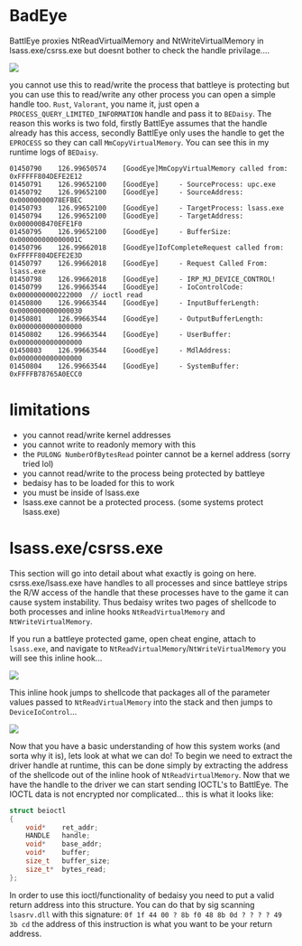 # BadEye

BattlEye proxies NtReadVirtualMemory and NtWriteVirtualMemory in lsass.exe/csrss.exe but doesnt bother to check the handle privilage....

<img src="https://imgur.com/5MjFoHg.png"/>

you cannot use this to read/write the process that battleye is protecting but you can use
this to read/write any other process you can open a simple handle too. `Rust`, `Valorant`, you name it, just open a `PROCESS_QUERY_LIMITED_INFORMATION` handle and pass it to `BEDaisy`. The reason
this works is two fold, firstly BattlEye assumes that the handle already has this access, secondly BattlEye only uses the handle to get the `EPROCESS` so they can call `MmCopyVirtualMemory`. You can see
this in my runtime logs of `BEDaisy`.

```
01450790	126.99650574	[GoodEye]MmCopyVirtualMemory called from: 0xFFFFF804DEFE2E12	
01450791	126.99652100	[GoodEye]     - SourceProcess: upc.exe	
01450792	126.99652100	[GoodEye]     - SourceAddress: 0x00000000078EFBEC	
01450793	126.99652100	[GoodEye]     - TargetProcess: lsass.exe	
01450794	126.99652100	[GoodEye]     - TargetAddress: 0x000000B470EFE1F0	
01450795	126.99652100	[GoodEye]     - BufferSize: 0x000000000000001C	
01450796	126.99662018	[GoodEye]IofCompleteRequest called from: 0xFFFFF804DEFE2E3D	
01450797	126.99662018	[GoodEye]     - Request Called From: lsass.exe	
01450798	126.99662018	[GoodEye]     - IRP_MJ_DEVICE_CONTROL!	
01450799	126.99663544	[GoodEye]     - IoControlCode:  0x0000000000222000	// ioctl read
01450800	126.99663544	[GoodEye]     - InputBufferLength: 0x0000000000000030	
01450801	126.99663544	[GoodEye]     - OutputBufferLength: 0x0000000000000000	
01450802	126.99663544	[GoodEye]     - UserBuffer: 0x0000000000000000	
01450803	126.99663544	[GoodEye]     - MdlAddress: 0x0000000000000000	
01450804	126.99663544	[GoodEye]     - SystemBuffer: 0xFFFFB78765A0ECC0
```

# limitations

- you cannot read/write kernel addresses 
- you cannot write to readonly memory with this
- the `PULONG NumberOfBytesRead` pointer cannot be a kernel address (sorry tried lol)
- you cannot read/write to the process being protected by battleye
- bedaisy has to be loaded for this to work
- you must be inside of lsass.exe
- lsass.exe cannot be a protected process. (some systems protect lsass.exe)

# lsass.exe/csrss.exe

This section will go into detail about what exactly is going on here. csrss.exe/lsass.exe have handles to all processes and since battleye strips the R/W access of the handle that these processes have
to the game it can cause system instability. Thus bedaisy writes two pages of shellcode to both processes and inline hooks `NtReadVirtualMemory` and `NtWriteVirtualMemory`.

If you run a battleye protected game, open cheat engine, attach to `lsass.exe`, and navigate to `NtReadVirtualMemory`/`NtWriteVirtualMemory` you will see this inline hook...

<img src="https://imgur.com/E7KAeoV.png"/>

This inline hook jumps to shellcode that packages all of the parameter values passed to `NtReadVirtualMemory` into the stack and then jumps to `DeviceIoControl`...

<img src="https://imgur.com/DpFyC9p.png"/>

Now that you have a basic understanding of how this system works (and sorta why it is), lets look at what we can do!
To begin we need to extract the driver handle at runtime, this can be done simply by extracting the address of the shellcode out of the inline hook of `NtReadVirtualMemory`. Now that we have 
the handle to the driver we can start sending IOCTL's to BattlEye. The IOCTL data is not encrypted nor complicated... this is what it looks like:

```cpp
struct beioctl
{
	void*    ret_addr;
	HANDLE   handle;
	void*    base_addr;
	void*    buffer;
	size_t   buffer_size;
	size_t*  bytes_read;
};
```

In order to use this ioctl/functionality of bedaisy you need to put a valid return address into this structure. You can do that by sig scanning `lsasrv.dll` with this signature:
`0f 1f 44 00 ? 8b f0 48 8b 0d ? ? ? ? 49 3b cd` the address of this instruction is what you want to be your return address.
